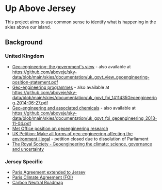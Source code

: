 # Up Above Jersey

This project aims to use common sense to identify what is happening in the skies above our island.

## Background

### United Kingdom

- [Geo-engineering: the government's view](https://www.gov.uk/government/publications/geo-engineering-research-the-government-s-view) - also available at https://github.com/aboveje/sky-data/blob/main/skies/documentation/uk_govt_view_geoengineering-position-statement.pdf
- [Geo-engineering programmes](https://www.gov.uk/government/publications/geo-engineering-programmes) - also available at https://github.com/aboveje/sky-data/blob/main/skies/documentation/uk_govt_foi_1411435Geoengineering-2014-06-27.pdf
- [Geo-engineering and associated chemicals](https://www.gov.uk/government/publications/geo-engineering-and-associated-chemicals) - also available at https://github.com/aboveje/sky-data/blob/main/skies/documentation/uk_govt_foi_geoengineering_2013-11-04.pdf
- [Met Office position on geoengineering research ](https://www.metoffice.gov.uk/research/climate/earth-system-science/met-office-position-on-geoengineering-research)
- [UK Petition: Make all forms of geo-engineering affecting the environment illegal](https://petition.parliament.uk/petitions/660726) - petition closed due to dissolution of Parliament
- [The Royal Society - Geoengineering the climate: science, governance and uncertainty](https://royalsociety.org/news-resources/publications/2009/geoengineering-climate/)

### Jersey Specific

- [Paris Agreement extended to Jersey](https://www.gov.je/news/2022/pages/parisagreement.aspx)
- [Paris Climate Agreement (FOI)](https://www.gov.je/government/freedomofinformation/pages/foi.aspx?ReportID=5709)
- [Carbon Neutral Roadmap](https://www.gov.je/Government/Pages/StatesReports.aspx?ReportID=5530)
